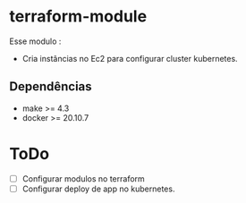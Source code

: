 # terraform-module

Esse modulo :
* Cria instâncias no Ec2 para configurar cluster kubernetes.

## Dependências

 - make         >= 4.3
 - docker       >= 20.10.7

# ToDo

- [ ] Configurar modulos no terraform
- [ ] Configurar deploy de app no kubernetes.
